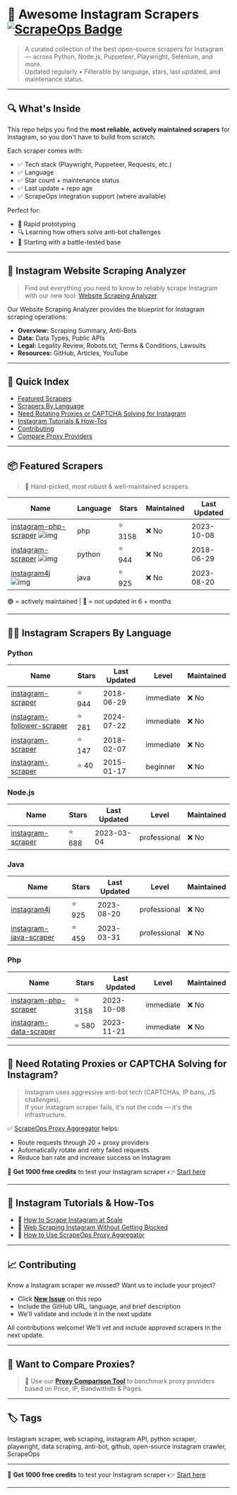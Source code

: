 # 🛒 Awesome Instagram Scrapers [![ScrapeOps Badge](https://img.shields.io/badge/powered_by-ScrapeOps-blue)](https://scrapeops.io)

> A curated collection of the best open-source scrapers for Instagram — across Python, Node.js, Puppeteer, Playwright, Selenium, and more.  
> Updated regularly • Filterable by language, stars, last updated, and maintenance status.

---

## 🔍 What's Inside
This repo helps you find the **most reliable, actively maintained scrapers** for Instagram, so you don't have to build from scratch.  

Each scraper comes with:

- ✅ Tech stack (Playwright, Puppeteer, Requests, etc.)
- ✅ Language
- ✅ Star count + maintenance status
- ✅ Last update + repo age
- ✅ ScrapeOps integration support (where available)

Perfect for:  
- 🧪 Rapid prototyping  
- 🔍 Learning how others solve anti-bot challenges  
- 🚀 Starting with a battle-tested base

---

## 🧠 Instagram Website Scraping Analyzer
> Find out everything you need to know to reliably scrape Instagram with our new tool: [Website Scraping Analyzer](https://scrapeops.io/websites/instagram)

Our Website Scraping Analyzer provides the blueprint for Instagram scraping operations:
- **Overview:** Scraping Summary, Anti-Bots
- **Data:** Data Types, Public APIs
- **Legal:** Legality Review, Robots.txt, Terms & Conditions, Lawsuits
- **Resources:** GitHub, Articles, YouTube

---

## 📑 Quick Index
- [Featured Scrapers](#featured-instagram-scrapers)
- [Scrapers By Language](#instagram-scrapers-by-language)
- [Need Rotating Proxies or CAPTCHA Solving for Instagram](#rotating-proxies-or-captcha-solving-for-instagram)
- [Instagram Tutorials & How-Tos](#instagram-tutorials)
- [Contributing](#contributing)
- [Compare Proxy Providers](#compare-proxies)

---

## 📦 Featured Scrapers <a id="featured-instagram-scrapers"></a>
> 🏅 Hand-picked, most robust & well-maintained scrapers.

| Name | Language | Stars | Maintained | Last Updated |
|------|----------|-------|------------|--------------|
| [instagram-php-scraper](https://github.com/postaddictme/instagram-php-scraper) ![img](https://github.com/postaddictme.png?size=20) | php | ⭐ 3158 | ❌ No | 2023-10-08 |
| [instagram-scraper](https://github.com/meetmangukiya/instagram-scraper) ![img](https://github.com/meetmangukiya.png?size=20) | python | ⭐ 944 | ❌ No | 2018-06-29 |
| [instagram4j](https://github.com/instagram4j/instagram4j) ![img](https://github.com/instagram4j.png?size=20) | java | ⭐ 925 | ❌ No | 2023-08-20 |

🟢 = actively maintained \| 🔴 = not updated in 6 + months

---

## 🧑‍💻 Instagram Scrapers By Language <a id="instagram-scrapers-by-language"></a>
### Python
| Name | Stars | Last Updated | Level | Maintained |
|------|-------|--------------|-------|------------|
| [instagram-scraper](https://github.com/meetmangukiya/instagram-scraper) | ⭐ 944 | 2018-06-29 | immediate | ❌ No |
| [instagram-follower-scraper](https://github.com/redianmarku/instagram-follower-scraper) | ⭐ 281 | 2024-07-22 | immediate | ❌ No |
| [instagram-scraper](https://github.com/h4t0n/instagram-scraper) | ⭐ 147 | 2018-02-07 | immediate | ❌ No |
| [instagram-scraper](https://github.com/Hiromi-nee/instagram-scraper) | ⭐ 40 | 2015-01-17 | beginner | ❌ No |


### Node.js
| Name | Stars | Last Updated | Level | Maintained |
|------|-------|--------------|-------|------------|
| [instagram-scraper](https://github.com/drawrowfly/instagram-scraper) | ⭐ 688 | 2023-03-04 | professional | ❌ No |


### Java
| Name | Stars | Last Updated | Level | Maintained |
|------|-------|--------------|-------|------------|
| [instagram4j](https://github.com/instagram4j/instagram4j) | ⭐ 925 | 2023-08-20 | professional | ❌ No |
| [instagram-java-scraper](https://github.com/postaddictme/instagram-java-scraper) | ⭐ 459 | 2023-03-31 | professional | ❌ No |


### Php
| Name | Stars | Last Updated | Level | Maintained |
|------|-------|--------------|-------|------------|
| [instagram-php-scraper](https://github.com/postaddictme/instagram-php-scraper) | ⭐ 3158 | 2023-10-08 | immediate | ❌ No |
| [instagram-data-scraper](https://github.com/noncent/instagram-data-scraper) | ⭐ 580 | 2023-11-21 | immediate | ❌ No |

---

## 🔐 Need Rotating Proxies or CAPTCHA Solving for Instagram?<a id="rotating-proxies-or-captcha-solving-for-instagram"></a>

> Instagram uses aggressive anti-bot tech (CAPTCHAs, IP bans, JS challenges).  
> If your Instagram scraper fails, it's not the code — it's the infrastructure.

✅ [ScrapeOps Proxy Aggregator](https://scrapeops.io/proxy-aggregator/) helps:  
- Route requests through 20 + proxy providers  
- Automatically rotate and retry failed requests  
- Reduce ban rate and increase success on Instagram

🎁 **Get 1000 free credits** to test your Instagram scraper 👉 [Start here](https://scrapeops.io)

---

## 🧠 Instagram Tutorials & How-Tos<a id="instagram-tutorials"></a>
- 📘 [How to Scrape Instagram at Scale](https://scrapeops.io/websites/instagram/how-to-scrape-instagram)
- 🔐 [Web Scraping Instagram Without Getting Blocked](https://scrapeops.io/web-scraping-playbook/web-scraping-without-getting-blocked/)
- 🧪 [How to Use ScrapeOps Proxy Aggregator](https://scrapeops.io/docs/web-scraping-proxy-api-aggregator/quickstart/)

---

## 📈 Contributing<a id="contributing"></a>

Know a Instagram scraper we missed? Want us to include your project?

- Click **[New Issue](../../issues/new)** on this repo
- Include the GitHub URL, language, and brief description
- We'll validate and include it in the next update

All contributions welcome! We'll vet and include approved scrapers in the next update.

---

## 📣 Want to Compare Proxies?<a id="compare-proxies"></a>

> 📰 Use our [**Proxy Comparison Tool**](https://scrapeops.io/proxy-providers/comparison/) to benchmark proxy providers based on Price, IP, Bandwithdh & Pages.

---

## 🏷 Tags
Instagram scraper, web scraping, instagram API, python scraper, playwright, data scraping, anti-bot, github, open-source instagram crawler, ScrapeOps

---

🎁 **Get 1000 free credits** to test your Instagram scraper 👉 [Start here](https://scrapeops.io)

---